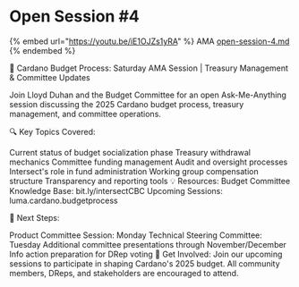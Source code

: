 # Open Session #4



{% embed url="https://youtu.be/iE1OJZs1yRA" %}
AMA [open-session-4.md](open-session-4.md "mention")
{% endembed %}

🎯 Cardano Budget Process: Saturday AMA Session | Treasury Management & Committee Updates

Join Lloyd Duhan and the Budget Committee for an open Ask-Me-Anything session discussing the 2025 Cardano budget process, treasury management, and committee operations.

🔍 Key Topics Covered:

Current status of budget socialization phase Treasury withdrawal mechanics Committee funding management Audit and oversight processes Intersect's role in fund administration Working group compensation structure Transparency and reporting tools 💡 Resources: Budget Committee Knowledge Base: bit.ly/intersectCBC Upcoming Sessions: luma.cardano.budgetprocess

📅 Next Steps:

Product Committee Session: Monday Technical Steering Committee: Tuesday Additional committee presentations through November/December Info action preparation for DRep voting 🤝 Get Involved: Join our upcoming sessions to participate in shaping Cardano's 2025 budget. All community members, DReps, and stakeholders are encouraged to attend.
